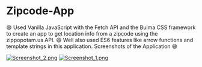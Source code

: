 # Zipcode-App
:smile: Used Vanilla JavaScript with the Fetch API and the Bulma CSS framework to create an app to get location info from a zipcode using the zippopotam.us API. :smile: Well also used ES6 features like arrow functions and template strings in this application.
Screenshots of the Application :smile:

[![Screenshot_2.png](https://s1.postimg.org/688l2ljdcf/Screenshot_2.png)](https://postimg.org/image/6pymr6kqx7/)
[![Screenshot_1.png](https://s1.postimg.org/1p6jzmvou7/Screenshot_1.png)](https://postimg.org/image/9do31jvkor/)

